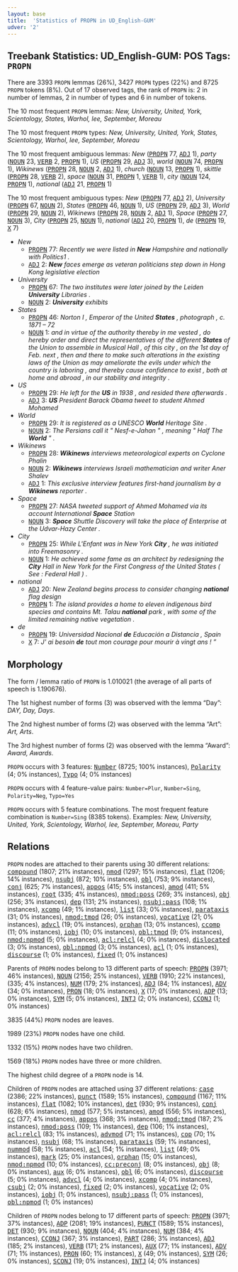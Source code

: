 ```yaml
---
layout: base
title:  'Statistics of PROPN in UD_English-GUM'
udver: '2'
---
```


## Treebank Statistics: UD_English-GUM: POS Tags: `PROPN`

There are 3393 `PROPN` lemmas (26%), 3427 `PROPN` types (22%) and 8725 `PROPN` tokens (8%).
Out of 17 observed tags, the rank of `PROPN` is: 2 in number of lemmas, 2 in number of types and 6 in number of tokens.

The 10 most frequent `PROPN` lemmas: <em>New, University, United, York, Scientology, States, Warhol, lee, September, Moreau</em>

The 10 most frequent `PROPN` types:  <em>New, University, United, York, States, Scientology, Warhol, lee, September, Moreau</em>

The 10 most frequent ambiguous lemmas: <em>New</em> (<tt><a href="en_gum-pos-PROPN.html">PROPN</a></tt> 77, <tt><a href="en_gum-pos-ADJ.html">ADJ</a></tt> 1), <em>party</em> (<tt><a href="en_gum-pos-NOUN.html">NOUN</a></tt> 23, <tt><a href="en_gum-pos-VERB.html">VERB</a></tt> 2, <tt><a href="en_gum-pos-PROPN.html">PROPN</a></tt> 1), <em>US</em> (<tt><a href="en_gum-pos-PROPN.html">PROPN</a></tt> 29, <tt><a href="en_gum-pos-ADJ.html">ADJ</a></tt> 3), <em>world</em> (<tt><a href="en_gum-pos-NOUN.html">NOUN</a></tt> 74, <tt><a href="en_gum-pos-PROPN.html">PROPN</a></tt> 1), <em>Wikinews</em> (<tt><a href="en_gum-pos-PROPN.html">PROPN</a></tt> 28, <tt><a href="en_gum-pos-NOUN.html">NOUN</a></tt> 2, <tt><a href="en_gum-pos-ADJ.html">ADJ</a></tt> 1), <em>church</em> (<tt><a href="en_gum-pos-NOUN.html">NOUN</a></tt> 13, <tt><a href="en_gum-pos-PROPN.html">PROPN</a></tt> 1), <em>skittle</em> (<tt><a href="en_gum-pos-PROPN.html">PROPN</a></tt> 28, <tt><a href="en_gum-pos-VERB.html">VERB</a></tt> 2), <em>space</em> (<tt><a href="en_gum-pos-NOUN.html">NOUN</a></tt> 31, <tt><a href="en_gum-pos-PROPN.html">PROPN</a></tt> 1, <tt><a href="en_gum-pos-VERB.html">VERB</a></tt> 1), <em>city</em> (<tt><a href="en_gum-pos-NOUN.html">NOUN</a></tt> 124, <tt><a href="en_gum-pos-PROPN.html">PROPN</a></tt> 1), <em>national</em> (<tt><a href="en_gum-pos-ADJ.html">ADJ</a></tt> 21, <tt><a href="en_gum-pos-PROPN.html">PROPN</a></tt> 1)

The 10 most frequent ambiguous types:  <em>New</em> (<tt><a href="en_gum-pos-PROPN.html">PROPN</a></tt> 77, <tt><a href="en_gum-pos-ADJ.html">ADJ</a></tt> 2), <em>University</em> (<tt><a href="en_gum-pos-PROPN.html">PROPN</a></tt> 67, <tt><a href="en_gum-pos-NOUN.html">NOUN</a></tt> 2), <em>States</em> (<tt><a href="en_gum-pos-PROPN.html">PROPN</a></tt> 46, <tt><a href="en_gum-pos-NOUN.html">NOUN</a></tt> 1), <em>US</em> (<tt><a href="en_gum-pos-PROPN.html">PROPN</a></tt> 29, <tt><a href="en_gum-pos-ADJ.html">ADJ</a></tt> 3), <em>World</em> (<tt><a href="en_gum-pos-PROPN.html">PROPN</a></tt> 29, <tt><a href="en_gum-pos-NOUN.html">NOUN</a></tt> 2), <em>Wikinews</em> (<tt><a href="en_gum-pos-PROPN.html">PROPN</a></tt> 28, <tt><a href="en_gum-pos-NOUN.html">NOUN</a></tt> 2, <tt><a href="en_gum-pos-ADJ.html">ADJ</a></tt> 1), <em>Space</em> (<tt><a href="en_gum-pos-PROPN.html">PROPN</a></tt> 27, <tt><a href="en_gum-pos-NOUN.html">NOUN</a></tt> 3), <em>City</em> (<tt><a href="en_gum-pos-PROPN.html">PROPN</a></tt> 25, <tt><a href="en_gum-pos-NOUN.html">NOUN</a></tt> 1), <em>national</em> (<tt><a href="en_gum-pos-ADJ.html">ADJ</a></tt> 20, <tt><a href="en_gum-pos-PROPN.html">PROPN</a></tt> 1), <em>de</em> (<tt><a href="en_gum-pos-PROPN.html">PROPN</a></tt> 19, <tt><a href="en_gum-pos-X.html">X</a></tt> 7)


* <em>New</em>
  * <tt><a href="en_gum-pos-PROPN.html">PROPN</a></tt> 77: <em>Recently we were listed in <b>New</b> Hampshire and nationally with Politics1 .</em>
  * <tt><a href="en_gum-pos-ADJ.html">ADJ</a></tt> 2: <em><b>New</b> faces emerge as veteran politicians step down in Hong Kong legislative election</em>
* <em>University</em>
  * <tt><a href="en_gum-pos-PROPN.html">PROPN</a></tt> 67: <em>The two institutes were later joined by the Leiden <b>University</b> Libraries .</em>
  * <tt><a href="en_gum-pos-NOUN.html">NOUN</a></tt> 2: <em><b>University</b> exhibits</em>
* <em>States</em>
  * <tt><a href="en_gum-pos-PROPN.html">PROPN</a></tt> 46: <em>Norton I , Emperor of the United <b>States</b> , photograph , c. 1871 – 72</em>
  * <tt><a href="en_gum-pos-NOUN.html">NOUN</a></tt> 1: <em>and in virtue of the authority thereby in me vested , do hereby order and direct the representatives of the different <b>States</b> of the Union to assemble in Musical Hall , of this city , on the 1st day of Feb. next , then and there to make such alterations in the existing laws of the Union as may ameliorate the evils under which the country is laboring , and thereby cause confidence to exist , both at home and abroad , in our stability and integrity .</em>
* <em>US</em>
  * <tt><a href="en_gum-pos-PROPN.html">PROPN</a></tt> 29: <em>He left for the <b>US</b> in 1938 , and resided there afterwards .</em>
  * <tt><a href="en_gum-pos-ADJ.html">ADJ</a></tt> 3: <em><b>US</b> President Barack Obama tweet to student Ahmed Mohamed</em>
* <em>World</em>
  * <tt><a href="en_gum-pos-PROPN.html">PROPN</a></tt> 29: <em>It is registered as a UNESCO <b>World</b> Heritage Site .</em>
  * <tt><a href="en_gum-pos-NOUN.html">NOUN</a></tt> 2: <em>The Persians call it " Nesf-e-Jahan " , meaning " Half The <b>World</b> " .</em>
* <em>Wikinews</em>
  * <tt><a href="en_gum-pos-PROPN.html">PROPN</a></tt> 28: <em><b>Wikinews</b> interviews meteorological experts on Cyclone Phalin</em>
  * <tt><a href="en_gum-pos-NOUN.html">NOUN</a></tt> 2: <em><b>Wikinews</b> interviews Israeli mathematician and writer Aner Shalev</em>
  * <tt><a href="en_gum-pos-ADJ.html">ADJ</a></tt> 1: <em>This exclusive interview features first-hand journalism by a <b>Wikinews</b> reporter .</em>
* <em>Space</em>
  * <tt><a href="en_gum-pos-PROPN.html">PROPN</a></tt> 27: <em>NASA tweeted support of Ahmed Mohamed via its account International <b>Space</b> Station</em>
  * <tt><a href="en_gum-pos-NOUN.html">NOUN</a></tt> 3: <em><b>Space</b> Shuttle Discovery will take the place of Enterprise at the Udvar-Hazy Center .</em>
* <em>City</em>
  * <tt><a href="en_gum-pos-PROPN.html">PROPN</a></tt> 25: <em>While L'Enfant was in New York <b>City</b> , he was initiated into Freemasonry .</em>
  * <tt><a href="en_gum-pos-NOUN.html">NOUN</a></tt> 1: <em>He achieved some fame as an architect by redesigning the <b>City</b> Hall in New York for the First Congress of the United States ( See : Federal Hall ) .</em>
* <em>national</em>
  * <tt><a href="en_gum-pos-ADJ.html">ADJ</a></tt> 20: <em>New Zealand begins process to consider changing <b>national</b> flag design</em>
  * <tt><a href="en_gum-pos-PROPN.html">PROPN</a></tt> 1: <em>The island provides a home to eleven indigenous bird species and contains Mt. Talau <b>national</b> park , with some of the limited remaining native vegetation .</em>
* <em>de</em>
  * <tt><a href="en_gum-pos-PROPN.html">PROPN</a></tt> 19: <em>Universidad Nacional <b>de</b> Educación a Distancia , Spain</em>
  * <tt><a href="en_gum-pos-X.html">X</a></tt> 7: <em>J' ai besoin <b>de</b> tout mon courage pour mourir à vingt ans ! ”</em>

## Morphology

The form / lemma ratio of `PROPN` is 1.010021 (the average of all parts of speech is 1.190676).

The 1st highest number of forms (3) was observed with the lemma “Day”: <em>DAY, Day, Days</em>.

The 2nd highest number of forms (2) was observed with the lemma “Art”: <em>Art, Arts</em>.

The 3rd highest number of forms (2) was observed with the lemma “Award”: <em>Award, Awards</em>.

`PROPN` occurs with 3 features: <tt><a href="en_gum-feat-Number.html">Number</a></tt> (8725; 100% instances), <tt><a href="en_gum-feat-Polarity.html">Polarity</a></tt> (4; 0% instances), <tt><a href="en_gum-feat-Typo.html">Typo</a></tt> (4; 0% instances)

`PROPN` occurs with 4 feature-value pairs: `Number=Plur`, `Number=Sing`, `Polarity=Neg`, `Typo=Yes`

`PROPN` occurs with 5 feature combinations.
The most frequent feature combination is `Number=Sing` (8385 tokens).
Examples: <em>New, University, United, York, Scientology, Warhol, lee, September, Moreau, Party</em>


## Relations

`PROPN` nodes are attached to their parents using 30 different relations: <tt><a href="en_gum-dep-compound.html">compound</a></tt> (1807; 21% instances), <tt><a href="en_gum-dep-nmod.html">nmod</a></tt> (1297; 15% instances), <tt><a href="en_gum-dep-flat.html">flat</a></tt> (1206; 14% instances), <tt><a href="en_gum-dep-nsubj.html">nsubj</a></tt> (872; 10% instances), <tt><a href="en_gum-dep-obl.html">obl</a></tt> (753; 9% instances), <tt><a href="en_gum-dep-conj.html">conj</a></tt> (625; 7% instances), <tt><a href="en_gum-dep-appos.html">appos</a></tt> (415; 5% instances), <tt><a href="en_gum-dep-amod.html">amod</a></tt> (411; 5% instances), <tt><a href="en_gum-dep-root.html">root</a></tt> (335; 4% instances), <tt><a href="en_gum-dep-nmod-poss.html">nmod:poss</a></tt> (269; 3% instances), <tt><a href="en_gum-dep-obj.html">obj</a></tt> (256; 3% instances), <tt><a href="en_gum-dep-dep.html">dep</a></tt> (131; 2% instances), <tt><a href="en_gum-dep-nsubj-pass.html">nsubj:pass</a></tt> (108; 1% instances), <tt><a href="en_gum-dep-xcomp.html">xcomp</a></tt> (49; 1% instances), <tt><a href="en_gum-dep-list.html">list</a></tt> (33; 0% instances), <tt><a href="en_gum-dep-parataxis.html">parataxis</a></tt> (31; 0% instances), <tt><a href="en_gum-dep-nmod-tmod.html">nmod:tmod</a></tt> (26; 0% instances), <tt><a href="en_gum-dep-vocative.html">vocative</a></tt> (21; 0% instances), <tt><a href="en_gum-dep-advcl.html">advcl</a></tt> (19; 0% instances), <tt><a href="en_gum-dep-orphan.html">orphan</a></tt> (13; 0% instances), <tt><a href="en_gum-dep-ccomp.html">ccomp</a></tt> (11; 0% instances), <tt><a href="en_gum-dep-iobj.html">iobj</a></tt> (10; 0% instances), <tt><a href="en_gum-dep-obl-tmod.html">obl:tmod</a></tt> (9; 0% instances), <tt><a href="en_gum-dep-nmod-npmod.html">nmod:npmod</a></tt> (5; 0% instances), <tt><a href="en_gum-dep-acl-relcl.html">acl:relcl</a></tt> (4; 0% instances), <tt><a href="en_gum-dep-dislocated.html">dislocated</a></tt> (3; 0% instances), <tt><a href="en_gum-dep-obl-npmod.html">obl:npmod</a></tt> (3; 0% instances), <tt><a href="en_gum-dep-acl.html">acl</a></tt> (1; 0% instances), <tt><a href="en_gum-dep-discourse.html">discourse</a></tt> (1; 0% instances), <tt><a href="en_gum-dep-fixed.html">fixed</a></tt> (1; 0% instances)

Parents of `PROPN` nodes belong to 13 different parts of speech: <tt><a href="en_gum-pos-PROPN.html">PROPN</a></tt> (3971; 46% instances), <tt><a href="en_gum-pos-NOUN.html">NOUN</a></tt> (2156; 25% instances), <tt><a href="en_gum-pos-VERB.html">VERB</a></tt> (1910; 22% instances),  (335; 4% instances), <tt><a href="en_gum-pos-NUM.html">NUM</a></tt> (179; 2% instances), <tt><a href="en_gum-pos-ADJ.html">ADJ</a></tt> (84; 1% instances), <tt><a href="en_gum-pos-ADV.html">ADV</a></tt> (34; 0% instances), <tt><a href="en_gum-pos-PRON.html">PRON</a></tt> (18; 0% instances), <tt><a href="en_gum-pos-X.html">X</a></tt> (17; 0% instances), <tt><a href="en_gum-pos-ADP.html">ADP</a></tt> (13; 0% instances), <tt><a href="en_gum-pos-SYM.html">SYM</a></tt> (5; 0% instances), <tt><a href="en_gum-pos-INTJ.html">INTJ</a></tt> (2; 0% instances), <tt><a href="en_gum-pos-CCONJ.html">CCONJ</a></tt> (1; 0% instances)

3835 (44%) `PROPN` nodes are leaves.

1989 (23%) `PROPN` nodes have one child.

1332 (15%) `PROPN` nodes have two children.

1569 (18%) `PROPN` nodes have three or more children.

The highest child degree of a `PROPN` node is 14.

Children of `PROPN` nodes are attached using 37 different relations: <tt><a href="en_gum-dep-case.html">case</a></tt> (2386; 22% instances), <tt><a href="en_gum-dep-punct.html">punct</a></tt> (1589; 15% instances), <tt><a href="en_gum-dep-compound.html">compound</a></tt> (1167; 11% instances), <tt><a href="en_gum-dep-flat.html">flat</a></tt> (1082; 10% instances), <tt><a href="en_gum-dep-det.html">det</a></tt> (930; 9% instances), <tt><a href="en_gum-dep-conj.html">conj</a></tt> (628; 6% instances), <tt><a href="en_gum-dep-nmod.html">nmod</a></tt> (577; 5% instances), <tt><a href="en_gum-dep-amod.html">amod</a></tt> (556; 5% instances), <tt><a href="en_gum-dep-cc.html">cc</a></tt> (377; 4% instances), <tt><a href="en_gum-dep-appos.html">appos</a></tt> (368; 3% instances), <tt><a href="en_gum-dep-nmod-tmod.html">nmod:tmod</a></tt> (187; 2% instances), <tt><a href="en_gum-dep-nmod-poss.html">nmod:poss</a></tt> (109; 1% instances), <tt><a href="en_gum-dep-dep.html">dep</a></tt> (106; 1% instances), <tt><a href="en_gum-dep-acl-relcl.html">acl:relcl</a></tt> (83; 1% instances), <tt><a href="en_gum-dep-advmod.html">advmod</a></tt> (71; 1% instances), <tt><a href="en_gum-dep-cop.html">cop</a></tt> (70; 1% instances), <tt><a href="en_gum-dep-nsubj.html">nsubj</a></tt> (68; 1% instances), <tt><a href="en_gum-dep-parataxis.html">parataxis</a></tt> (59; 1% instances), <tt><a href="en_gum-dep-nummod.html">nummod</a></tt> (58; 1% instances), <tt><a href="en_gum-dep-acl.html">acl</a></tt> (54; 1% instances), <tt><a href="en_gum-dep-list.html">list</a></tt> (49; 0% instances), <tt><a href="en_gum-dep-mark.html">mark</a></tt> (25; 0% instances), <tt><a href="en_gum-dep-orphan.html">orphan</a></tt> (15; 0% instances), <tt><a href="en_gum-dep-nmod-npmod.html">nmod:npmod</a></tt> (10; 0% instances), <tt><a href="en_gum-dep-cc-preconj.html">cc:preconj</a></tt> (8; 0% instances), <tt><a href="en_gum-dep-obj.html">obj</a></tt> (8; 0% instances), <tt><a href="en_gum-dep-aux.html">aux</a></tt> (6; 0% instances), <tt><a href="en_gum-dep-obl.html">obl</a></tt> (6; 0% instances), <tt><a href="en_gum-dep-discourse.html">discourse</a></tt> (5; 0% instances), <tt><a href="en_gum-dep-advcl.html">advcl</a></tt> (4; 0% instances), <tt><a href="en_gum-dep-xcomp.html">xcomp</a></tt> (4; 0% instances), <tt><a href="en_gum-dep-csubj.html">csubj</a></tt> (2; 0% instances), <tt><a href="en_gum-dep-fixed.html">fixed</a></tt> (2; 0% instances), <tt><a href="en_gum-dep-vocative.html">vocative</a></tt> (2; 0% instances), <tt><a href="en_gum-dep-iobj.html">iobj</a></tt> (1; 0% instances), <tt><a href="en_gum-dep-nsubj-pass.html">nsubj:pass</a></tt> (1; 0% instances), <tt><a href="en_gum-dep-obl-npmod.html">obl:npmod</a></tt> (1; 0% instances)

Children of `PROPN` nodes belong to 17 different parts of speech: <tt><a href="en_gum-pos-PROPN.html">PROPN</a></tt> (3971; 37% instances), <tt><a href="en_gum-pos-ADP.html">ADP</a></tt> (2081; 19% instances), <tt><a href="en_gum-pos-PUNCT.html">PUNCT</a></tt> (1589; 15% instances), <tt><a href="en_gum-pos-DET.html">DET</a></tt> (930; 9% instances), <tt><a href="en_gum-pos-NOUN.html">NOUN</a></tt> (404; 4% instances), <tt><a href="en_gum-pos-NUM.html">NUM</a></tt> (384; 4% instances), <tt><a href="en_gum-pos-CCONJ.html">CCONJ</a></tt> (367; 3% instances), <tt><a href="en_gum-pos-PART.html">PART</a></tt> (286; 3% instances), <tt><a href="en_gum-pos-ADJ.html">ADJ</a></tt> (185; 2% instances), <tt><a href="en_gum-pos-VERB.html">VERB</a></tt> (171; 2% instances), <tt><a href="en_gum-pos-AUX.html">AUX</a></tt> (77; 1% instances), <tt><a href="en_gum-pos-ADV.html">ADV</a></tt> (71; 1% instances), <tt><a href="en_gum-pos-PRON.html">PRON</a></tt> (60; 1% instances), <tt><a href="en_gum-pos-X.html">X</a></tt> (49; 0% instances), <tt><a href="en_gum-pos-SYM.html">SYM</a></tt> (26; 0% instances), <tt><a href="en_gum-pos-SCONJ.html">SCONJ</a></tt> (19; 0% instances), <tt><a href="en_gum-pos-INTJ.html">INTJ</a></tt> (4; 0% instances)

